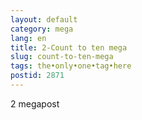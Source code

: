 ```yaml
---
layout: default
category: mega
lang: en
title: 2-Count to ten mega
slug: count-to-ten-mega
tags: the•only•one•tag•here
postid: 2871
---
```

2 megapost
